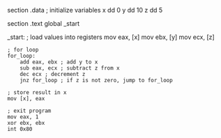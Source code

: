 section .data
    ; initialize variables
    x dd 0
    y dd 10
    z dd 5

section .text
    global _start

_start:
    ; load values into registers
    mov eax, [x]
    mov ebx, [y]
    mov ecx, [z]

    ; for loop
    for_loop:
        add eax, ebx ; add y to x
        sub eax, ecx ; subtract z from x
        dec ecx ; decrement z
        jnz for_loop ; if z is not zero, jump to for_loop

    ; store result in x
    mov [x], eax

    ; exit program
    mov eax, 1
    xor ebx, ebx
    int 0x80
